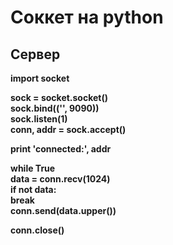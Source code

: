 # Соккет на python

## Сервер

**import socket**

**sock = socket.socket()  
sock.bind(('', 9090))  
sock.listen(1)  
conn, addr = sock.accept()**

**print 'connected:', addr**

**while True  
    data = conn.recv(1024)  
    if not data:  
        break  
    conn.send(data.upper())**

**conn.close()**
